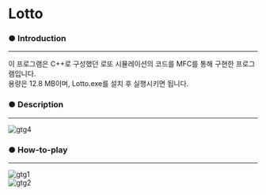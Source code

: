 
# Lotto

### ● Introduction
---
 이 프로그램은 C++로 구성했던 로또 시뮬레이션의 코드를 MFC를 통해 구현한 프로그램입니다.  
 용량은 12.8 MB이며, Lotto.exe를 설치 후 실행시키면 됩니다.
 

 ### ● Description
 ---
![gtg4](https://user-images.githubusercontent.com/101317590/172051822-de43dfb4-5a77-4439-8ad4-76d2211fb807.png)

 ### ● How-to-play
 ---
 
 ![gtg1](https://user-images.githubusercontent.com/101317590/172049941-f3e917e4-c201-4ad4-973d-0bf1edd69aa4.png)  
 ![gtg2](https://user-images.githubusercontent.com/101317590/172049940-2d6509d3-f265-491d-91d2-e7a9fb35d5ce.png)  
